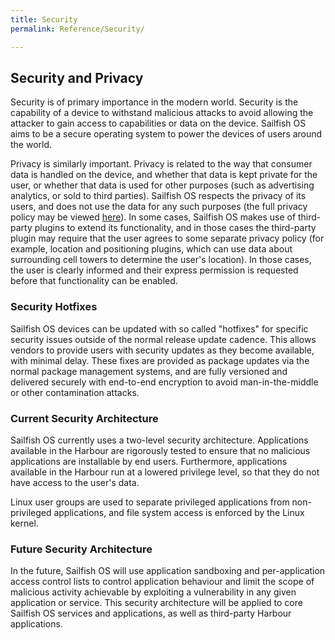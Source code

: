 ```yaml
---
title: Security
permalink: Reference/Security/

---
```


## Security and Privacy

Security is of primary importance in the modern world. Security is the
capability of a device to withstand malicious attacks to avoid allowing
the attacker to gain access to capabilities or data on the device.
Sailfish OS aims to be a secure operating system to power the devices of
users around the world.

Privacy is similarly important. Privacy is related to the way that
consumer data is handled on the device, and whether that data is kept
private for the user, or whether that data is used for other purposes
(such as advertising analytics, or sold to third parties). Sailfish OS
respects the privacy of its users, and does not use the data for any
such purposes (the full privacy policy may be viewed
[here](https://jolla.com/sailfish-eula/)). In some cases, Sailfish OS
makes use of third-party plugins to extend its functionality, and in
those cases the third-party plugin may require that the user agrees to
some separate privacy policy (for example, location and positioning
plugins, which can use data about surrounding cell towers to determine
the user's location). In those cases, the user is clearly informed and
their express permission is requested before that functionality can be
enabled.

### Security Hotfixes

Sailfish OS devices can be updated with so called "hotfixes" for
specific security issues outside of the normal release update cadence.
This allows vendors to provide users with security updates as they
become available, with minimal delay. These fixes are provided as
package updates via the normal package management systems, and are fully
versioned and delivered securely with end-to-end encryption to avoid
man-in-the-middle or other contamination attacks.

### Current Security Architecture

Sailfish OS currently uses a two-level security architecture.
Applications available in the Harbour are rigorously tested to ensure
that no malicious applications are installable by end users.
Furthermore, applications available in the Harbour run at a lowered
privilege level, so that they do not have access to the user's data.

Linux user groups are used to separate privileged applications from
non-privileged applications, and file system access is enforced by the
Linux kernel.

### Future Security Architecture

In the future, Sailfish OS will use application sandboxing and
per-application access control lists to control application behaviour
and limit the scope of malicious activity achievable by exploiting a
vulnerability in any given application or service. This security
architecture will be applied to core Sailfish OS services and
applications, as well as third-party Harbour applications.
